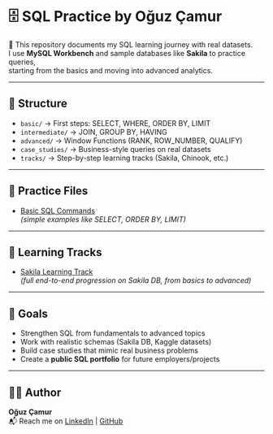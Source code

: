 # 🗄️ SQL Practice by Oğuz Çamur

📘 This repository documents my SQL learning journey with real datasets.  
I use **MySQL Workbench** and sample databases like **Sakila** to practice queries,  
starting from the basics and moving into advanced analytics.

---

## 📂 Structure
- `basic/` → First steps: SELECT, WHERE, ORDER BY, LIMIT  
- `intermediate/` → JOIN, GROUP BY, HAVING  
- `advanced/` → Window Functions (RANK, ROW_NUMBER, QUALIFY)  
- `case_studies/` → Business-style queries on real datasets  
- `tracks/` → Step-by-step learning tracks (Sakila, Chinook, etc.)

---

## 📌 Practice Files
- [Basic SQL Commands](basic/)  
  *(simple examples like SELECT, ORDER BY, LIMIT)*  

---

## 📌 Learning Tracks
- [Sakila Learning Track](tracks/sakila_learning_track.sql)  
  *(full end-to-end progression on Sakila DB, from basics to advanced)*  

---

## 🎯 Goals
- Strengthen SQL from fundamentals to advanced topics  
- Work with realistic schemas (Sakila DB, Kaggle datasets)  
- Build case studies that mimic real business problems  
- Create a **public SQL portfolio** for future employers/projects  

---

## 👨‍💻 Author
**Oğuz Çamur**  
📬 Reach me on [LinkedIn](https://www.linkedin.com/in/oguzcamur) | [GitHub](https://github.com/oguzcamurr)

